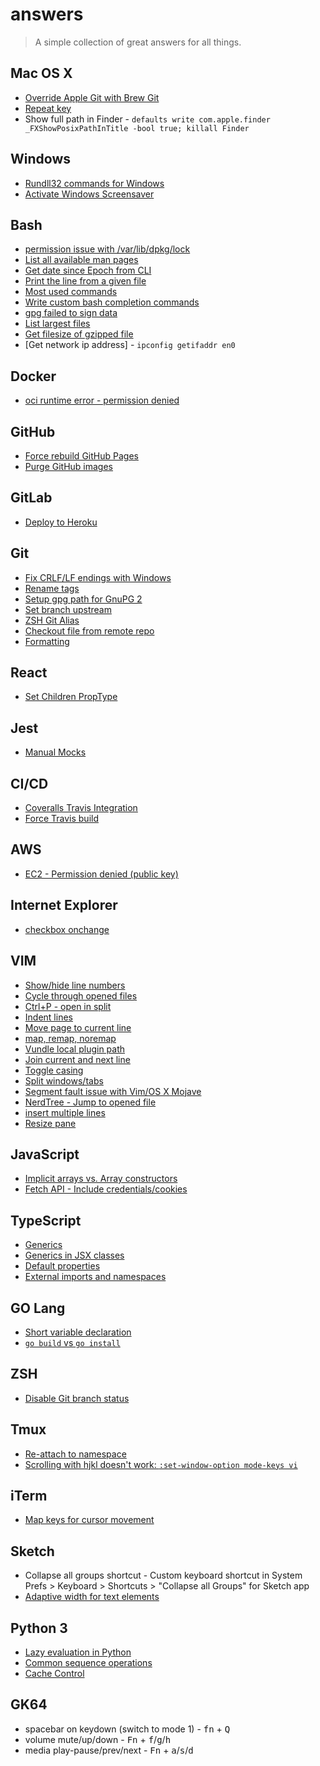 # answers

> A simple collection of great answers for all things.

## Mac OS X

- [Override Apple Git with Brew Git](http://apple.stackexchange.com/a/93179)
- [Repeat key](http://www.idownloadblog.com/2015/01/14/how-to-enable-key-repeats-on-your-mac/)
- Show full path in Finder - `defaults write com.apple.finder _FXShowPosixPathInTitle -bool true; killall Finder`

## Windows

- [Rundll32 commands for Windows](http://www.thewindowsclub.com/rundll32-shortcut-commands-windows)
- [Activate Windows Screensaver](http://www.howtogeek.com/howto/windows-vista/create-icons-to-start-the-screensaver-on-windows-vista/)

## Bash

- [permission issue with /var/lib/dpkg/lock](http://askubuntu.com/a/102084)
- [List all available man pages](http://superuser.com/questions/207450/list-of-all-available-man-pages)
- [Get date since Epoch from CLI](http://stackoverflow.com/a/1092643)
- [Print the line from a given file](https://unix.stackexchange.com/questions/288521/with-the-linux-cat-command-how-do-i-show-only-certain-lines-by-number)
- [Most used commands](https://superuser.com/a/250230)
- [Write custom bash completion commands](http://fahdshariff.blogspot.com/2011/04/writing-your-own-bash-completion.html)
- [gpg failed to sign data](https://github.com/pstadler/keybase-gpg-github#optional-setting-up-tty)
- [List largest files](https://stackoverflow.com/a/21101734)
- [Get filesize of gzipped file](https://stackoverflow.com/a/9468588/2593947)
- [Get network ip address] - `ipconfig getifaddr en0`

## Docker

- [oci runtime error - permission denied](https://github.com/docker-library/elasticsearch/issues/73#issuecomment-162009840)

## GitHub

- [Force rebuild GitHub Pages](http://stackoverflow.com/a/24099328)
- [Purge GitHub images](https://help.github.com/articles/why-do-my-images-have-strange-urls/#removing-an-image-from-camos-cache)

## GitLab
- [Deploy to Heroku](https://docs.gitlab.com/ee/ci/examples/test-and-deploy-ruby-application-to-heroku.html#create-heroku-application)

## Git

- [Fix CRLF/LF endings with Windows](https://help.github.com/articles/dealing-with-line-endings/)
- [Rename tags](http://stackoverflow.com/questions/1028649/how-do-you-rename-a-git-tag)
- [Setup gpg path for GnuPG 2](http://stackoverflow.com/a/34767663)
- [Set branch upstream](http://stackoverflow.com/a/6089415/2593947)
- [ZSH Git Alias](https://github.com/robbyrussell/oh-my-zsh/wiki/Cheatsheet#git)
- [Checkout file from remote repo](http://stackoverflow.com/a/4427783)
- [Formatting](https://git-scm.com/docs/pretty-formats)

## React

- [Set Children PropType](https://github.com/yannickcr/eslint-plugin-react/issues/7#issuecomment-90294004)

## Jest

- [Manual Mocks](https://github.com/facebook/jest/blob/master/docs/ManualMocks.md)

## CI/CD

- [Coveralls Travis Integration](https://coveralls.zendesk.com/hc/en-us/articles/201347419-Coveralls-currently-supports)
- [Force Travis build](http://stackoverflow.com/a/18252580/2593947)

## AWS

- [EC2 - Permission denied (public key)](http://stackoverflow.com/a/18552866/2593947)

## Internet Explorer

- [checkbox onchange](http://stackoverflow.com/a/1594733/2593947)

## VIM

- [Show/hide line numbers](http://www.cyberciti.biz/faq/vi-show-line-numbers/)
- [Cycle through opened files](http://stackoverflow.com/a/19971092)
- [Ctrl+P - open in split](https://github.com/kien/ctrlp.vim/issues/124#issuecomment-3784965)
- [Indent lines](http://stackoverflow.com/questions/235839/indent-multiple-lines-quickly-in-vi)
- [Move page to current line](http://stackoverflow.com/a/3458821)
- [map, remap, noremap](http://stackoverflow.com/questions/3776117/what-is-the-difference-between-the-remap-noremap-nnoremap-and-vnoremap-mapping)
- [Vundle local plugin path](https://github.com/VundleVim/Vundle.vim/blob/v0.10.2/doc/vundle.txt#L226)
- [Join current and next line](https://stackoverflow.com/a/3983437/2593947)
- [Toggle casing](http://vim.wikia.com/wiki/Switching_case_of_characters)
- [Split windows/tabs](https://superuser.com/a/486535)
- [Segment fault issue with Vim/OS X Mojave](https://github.com/Valloric/YouCompleteMe/issues/3165)
- [NerdTree - Jump to opened file](https://stackoverflow.com/questions/7692233/nerdtree-reveal-file-in-tree)
- [insert multiple lines](https://stackoverflow.com/a/253391)
- [Resize pane](https://vim.fandom.com/wiki/Resize_splits_more_quickly)

## JavaScript

- [Implicit arrays vs. Array constructors](https://stackoverflow.com/a/1273936)
- [Fetch API - Include credentials/cookies](https://github.com/github/fetch#sending-cookies)

## TypeScript

- [Generics](https://www.typescriptlang.org/play/#src=%2F%2F%20generics%20in%20arrow%20functions%0D%0Aconst%20foo%20%3D%20%3CT%3E(arg%3A%20T)%3A%20T%20%3D%3E%20%7B%0D%0A%20%20%20%20return%20arg%3B%0D%0A%7D%3B%0D%0A%0D%0Afoo('hello%20world')%3B%0D%0A%0D%0A%2F%2F%20generics%20in%20class%20methods%0D%0Aclass%20Foo%20%7B%0D%0A%20%20%20%20echo%3CT%3E(arg%3A%20T)%3A%20T%20%7B%0D%0A%20%20%20%20%20%20%20%20return%20arg%3B%0D%0A%20%20%20%20%7D%0D%0A%7D%0D%0A%0D%0Aconst%20f%20%3D%20new%20Foo()%3B%0D%0Af.echo('hello%20world')%3B)
- [Generics in JSX classes](https://github.com/Microsoft/TypeScript/issues/3960#issuecomment-165330151)
- [Default properties](http://stackoverflow.com/questions/37282159/default-property-value-in-react-component-using-typescript)
- [External imports and namespaces](https://stackoverflow.com/a/32541154/2593947)

## GO Lang

- [Short variable declaration](https://golang.org/ref/spec#Short_variable_declarations)
- [`go build` vs `go install`](https://stackoverflow.com/a/30612612)

## ZSH

- [Disable Git branch status](https://stackoverflow.com/a/25864063)

## Tmux
- [Re-attach to namespace](https://github.com/ChrisJohnsen/tmux-MacOSX-pasteboard/)
- [Scrolling with hjkl doesn't work: `:set-window-option mode-keys vi`](https://superuser.com/a/209608)

## iTerm

- [Map keys for cursor movement](http://apple.stackexchange.com/a/204802)

## Sketch

- Collapse all groups shortcut - Custom keyboard shortcut in System Prefs > Keyboard > Shortcuts > "Collapse all Groups" for Sketch app
- [Adaptive width for text elements](https://medium.com/@yarontm/adaptive-text-elements-in-sketch-fe5d2a36c3d5)

## Python 3

- [Lazy evaluation in Python](https://stackoverflow.com/a/20535379)
- [Common sequence operations](https://docs.python.org/3/library/stdtypes.html?#common-sequence-operations)
- [Cache Control](https://stackoverflow.com/a/2068407/2593947)

## GK64

- spacebar on keydown (switch to mode 1) - <kbd>fn</kbd> + <kbd>Q</kbd>
- volume mute/up/down - <kbd>Fn</kbd> + <kbd>f</kbd>/<kbd>g</kbd>/<kbd>h</kbd>
- media play-pause/prev/next - <kbd>Fn</kbd> + <kbd>a</kbd>/<kbd>s</kbd>/<kbd>d</kbd>
